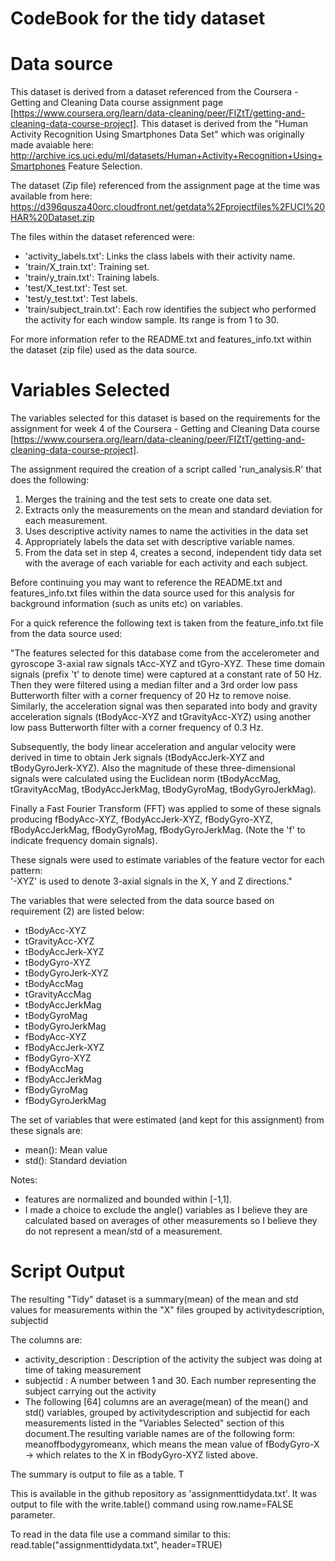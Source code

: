 CodeBook for the tidy dataset
=============================

Data source
===========

This dataset is derived from a dataset referenced from the Coursera - Getting and Cleaning Data course assignment page [https://www.coursera.org/learn/data-cleaning/peer/FIZtT/getting-and-cleaning-data-course-project]. This dataset is derived from the "Human Activity Recognition Using Smartphones Data Set" which was originally made avaiable here: http://archive.ics.uci.edu/ml/datasets/Human+Activity+Recognition+Using+Smartphones
Feature Selection. 

The dataset (Zip file) referenced from the assignment page at the time was available from here: https://d396qusza40orc.cloudfront.net/getdata%2Fprojectfiles%2FUCI%20HAR%20Dataset.zip

The files within the dataset referenced were:

- 'activity_labels.txt': Links the class labels with their activity name.
- 'train/X_train.txt': Training set.
- 'train/y_train.txt': Training labels.
- 'test/X_test.txt': Test set.
- 'test/y_test.txt': Test labels.
- 'train/subject_train.txt': Each row identifies the subject who performed the activity for each window sample. Its range is from 1 to 30. 

For more information refer to the README.txt and features_info.txt within the dataset (zip file) used as the data source.


Variables Selected
==================

The variables selected for this dataset is based on the requirements for the assignment for week 4 of the Coursera - Getting and Cleaning Data course [https://www.coursera.org/learn/data-cleaning/peer/FIZtT/getting-and-cleaning-data-course-project].

The assignment required the creation of a script called 'run_analysis.R' that does the following:

1. Merges the training and the test sets to create one data set.
2. Extracts only the measurements on the mean and standard deviation for each measurement.
3. Uses descriptive activity names to name the activities in the data set
4. Appropriately labels the data set with descriptive variable names.
5. From the data set in step 4, creates a second, independent tidy data set with the average of each variable for each activity and each subject.

Before continuing you may want to reference the README.txt and features_info.txt files within the data source used for this analysis for background information (such as units etc) on variables.

For a quick reference the following text is taken from the feature_info.txt file from the data source used:

"The features selected for this database come from the accelerometer and gyroscope 3-axial raw signals tAcc-XYZ and tGyro-XYZ. These time domain signals (prefix 't' to denote time) were captured at a constant rate of 50 Hz. Then they were filtered using a median filter and a 3rd order low pass Butterworth filter with a corner frequency of 20 Hz to remove noise. Similarly, the acceleration signal was then separated into body and gravity acceleration signals (tBodyAcc-XYZ and tGravityAcc-XYZ) using another low pass Butterworth filter with a corner frequency of 0.3 Hz. 

Subsequently, the body linear acceleration and angular velocity were derived in time to obtain Jerk signals (tBodyAccJerk-XYZ and tBodyGyroJerk-XYZ). Also the magnitude of these three-dimensional signals were calculated using the Euclidean norm (tBodyAccMag, tGravityAccMag, tBodyAccJerkMag, tBodyGyroMag, tBodyGyroJerkMag). 

Finally a Fast Fourier Transform (FFT) was applied to some of these signals producing fBodyAcc-XYZ, fBodyAccJerk-XYZ, fBodyGyro-XYZ, fBodyAccJerkMag, fBodyGyroMag, fBodyGyroJerkMag. (Note the 'f' to indicate frequency domain signals). 

These signals were used to estimate variables of the feature vector for each pattern:  
'-XYZ' is used to denote 3-axial signals in the X, Y and Z directions."

The variables that were selected from the data source based on requirement (2) are listed below:

* tBodyAcc-XYZ
* tGravityAcc-XYZ
* tBodyAccJerk-XYZ
* tBodyGyro-XYZ
* tBodyGyroJerk-XYZ
* tBodyAccMag
* tGravityAccMag
* tBodyAccJerkMag
* tBodyGyroMag
* tBodyGyroJerkMag
* fBodyAcc-XYZ
* fBodyAccJerk-XYZ
* fBodyGyro-XYZ
* fBodyAccMag
* fBodyAccJerkMag
* fBodyGyroMag
* fBodyGyroJerkMag

The set of variables that were estimated (and kept for this assignment) from these signals are: 

* mean(): Mean value
* std(): Standard deviation


Notes:
* features are normalized and bounded within [-1,1].
* I made a choice to exclude the angle() variables as I believe they are calculated based on averages of other measurements so I believe they do not represent a mean/std of a measurement. 

Script Output
==============
The resulting "Tidy" dataset is a summary(mean) of the mean and std values for measurements within the "X" files grouped by activitydescription, subjectid

The columns are:

* activity_description : Description of the activity the subject was doing at time of taking measurement
* subjectid            : A number between 1 and 30. Each number representing the subject carrying out the activity
* The following [64] columns are an average(mean) of the mean() and std() variables, grouped by activitydescription and subjectid for each measurements listed in the "Variables Selected" section of this document.The resulting variable names are of the following form: meanoffbodygyromeanx, which means the mean value of fBodyGyro-X -> which relates to the X in fBodyGyro-XYZ listed above.

The summary is output to file as a table. T

This is available in the github repository as 'assignmenttidydata.txt'. It was output to file with the write.table() command using row.name=FALSE parameter.

To read in the data file use a command similar to this: read.table("assignmenttidydata.txt", header=TRUE)








